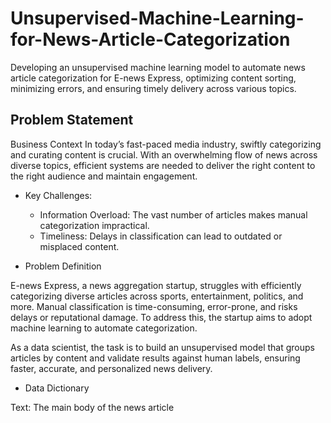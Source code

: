# Unsupervised-Machine-Learning-for-News-Article-Categorization
Developing an unsupervised machine  learning model to automate news article categorization for E-news Express, optimizing content sorting,  minimizing errors, and ensuring timely delivery across various topics. 

## Problem Statement
Business Context
In today’s fast-paced media industry, swiftly categorizing and curating content is crucial. With an overwhelming flow of news across diverse topics, efficient systems are needed to deliver the right content to the right audience and maintain engagement.

* Key Challenges:
  * Information Overload: The vast number of articles makes manual categorization impractical.
  * Timeliness: Delays in classification can lead to outdated or misplaced content.

* Problem Definition
  
E-news Express, a news aggregation startup, struggles with efficiently categorizing diverse articles across sports, entertainment, politics, and more. Manual classification is time-consuming, error-prone, and risks delays or reputational damage. To address this, the startup aims to adopt machine learning to automate categorization.

As a data scientist, the task is to build an unsupervised model that groups articles by content and validate results against human labels, ensuring faster, accurate, and personalized news delivery.

* Data Dictionary
  
Text: The main body of the news article
